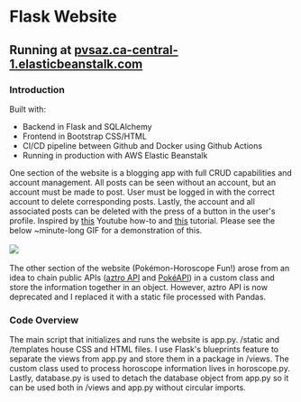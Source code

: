 # Flask Website 
## Running at [pvsaz.ca-central-1.elasticbeanstalk.com](http://pvsaz.ca-central-1.elasticbeanstalk.com)
### Introduction
Built with:
- Backend in Flask and SQLAlchemy
- Frontend in Bootstrap CSS/HTML
- CI/CD pipeline between Github and Docker using Github Actions
- Running in production with AWS Elastic Beanstalk

<!-- -->

One section of the website is a blogging app with full CRUD capabilities and account management. All posts can be seen without an account, but an account must be made to post. User must be logged in with the correct account to delete corresponding posts. Lastly, the account and all associated posts can be deleted with the press of a button in the user's profile. Inspired by [this](https://www.youtube.com/watch?v=3mwFC4SHY-Y) Youtube how-to and [this](https://www.digitalocean.com/community/tutorials/how-to-add-authentication-to-your-app-with-flask-login) tutorial. Please see the below ~minute-long GIF for a demonstration of this.
\
\
![](https://github.com/pvsaz/portfolio/blob/main/demo.gif)
\
\
The other section of the website (Pokémon-Horoscope Fun!) arose from an idea to chain public APIs ([aztro API](https://aztro.sameerkumar.website/) and [PokéAPI](https://pokeapi.co/)) in a custom class and store the information together in an object. However, aztro API is now deprecated and I replaced it with a static file processed with Pandas.
### Code Overview
The main script that initializes and runs the website is app.py. /static and /templates house CSS and HTML files. I use Flask's blueprints feature to separate the views from app.py and store them in a package in /views. The custom class used to process horoscope information lives in horoscope.py. Lastly, database.py is used to detach the database object from app.py so it can be used both in /views and app.py without circular imports.
